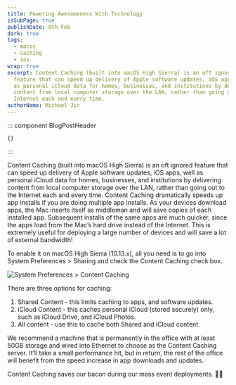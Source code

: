 ```yaml
---
title: Powering Awesomeness With Technology
isSubPage: true
publishDate: 8th Feb
dark: true
tags:
  - macos
  - caching
  - ios
wrap: true
excerpt: Content Caching (built into macOS High Sierra) is an oft ignored
  feature that can speed up delivery of Apple software updates, iOS apps, well
  as personal iCloud data for homes, businesses, and institutions by delivering
  content from local computer storage over the LAN, rather than going out to the
  Internet each and every time.
authorName: Michael Jin
---
```

::: component BlogPostHeader
~~~
{}
~~~

:::

Content Caching (built into macOS High Sierra) is an oft ignored feature that can speed up delivery of Apple software updates, iOS apps, well as personal iCloud data for homes, businesses, and institutions by delivering content from local computer storage over the LAN, rather than going out to the Internet each and every time. Content Caching dramatically speeds up app installs if you are doing multiple app installs. As your devices download apps, the Mac inserts itself as middleman and will save copies of each installed app. Subsequent installs of the same apps are much quicker, since the apps load from the Mac’s hard drive instead of the Internet. This is extremely useful for deploying a large number of devices and will save a lot of external bandwidth!

To enable it on macOS High Sierra (10.13.x), all you need is to go into System Preferences > Sharing and check the Content Caching check box.

![System Preferences > Content Caching](/assets/screen-shot-2018-06-01-at-11.43.50.png "System Preferences > Content Caching")

There are three options for caching:

1. Shared Content - this limits caching to apps, and software updates.
2. iCloud Content - this caches personal iCloud (stored securely) only, such as iCloud Drive, and iCloud Photos.
3. All content - use this to cache both Shared and iCloud content.

We recommend a machine that is permanently in the office with at least 50GB storage and wired into Ethernet to choose as the Content Caching server. It’ll take a small performance hit, but in return, the rest of the office will benefit from the speed increase in app downloads and updates.

Content Caching saves our bacon during our mass event deployments. 🐷📲
